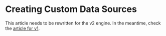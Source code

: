 # Creating Custom Data Sources

This article needs to be rewritten for the v2 engine. In the meantime, check the [article for v1](../v1/CustomData.md).